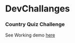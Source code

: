 # DevChallanges

### Country Quiz Challenge

See Working demo [here](https://country-quiz-ivory.vercel.app/)

